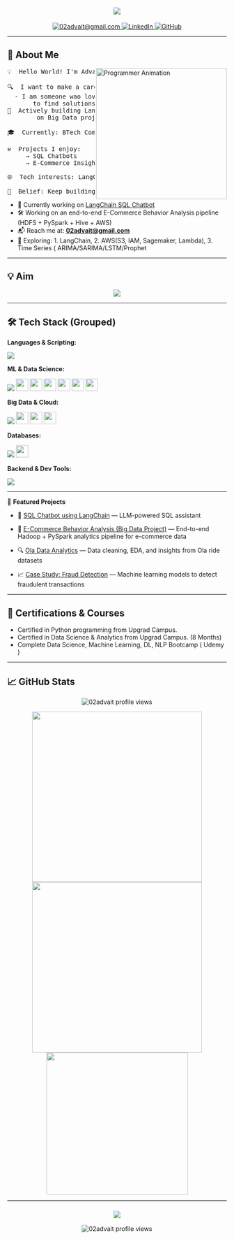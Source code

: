 <h1 align="center">
  <img src="https://readme-typing-svg.herokuapp.com/?font=Fira+Code&size=32&pause=1000&center=true&vCenter=true&width=700&lines=Hi+there!+I'm+Advait+Patil+%F0%9F%91%8B;AI+ML+Developer;LangChain+Explorer;Big+Data+Engineer"/>
</h1>

<p align="center">
  <a href="mailto:02advait@gmail.com">
    <img src="https://img.shields.io/badge/Gmail-DB4437?style=for-the-badge&logo=gmail&logoColor=white" alt="02advait@gmail.com" />
  </a>
  <a href="https://www.linkedin.com/in/02advait/" target="_blank">
    <img src="https://img.shields.io/badge/LinkedIn-0A66C2?style=for-the-badge&logo=linkedin&logoColor=white" alt="LinkedIn" />
  </a>
  <a href="https://github.com/02advait" target="_blank">
    <img src="https://img.shields.io/badge/GitHub-24292E?style=for-the-badge&logo=github&logoColor=white" alt="GitHub" />
  </a>
</p>

---

<h2>🚀 About Me</h2>

<img align="right" alt="Programmer Animation" width="300" src="https://media.giphy.com/media/qgQUggAC3Pfv687qPC/giphy.gif">


<pre>
💡  Hello World! I'm Advait Patil

🔍  I want to make a career in Data Domain, 
  - I am someone wao loves to clean and Train Ml modlel
       to find solutions to real world problems
🔗  Actively building LangChain-based AI assistants and working
        on Big Data projects using AWS.

🎓  Currently: BTech Computer Engineering | Learning LangChain, LLMs, Big Data tools

⚒️  Projects I enjoy:
     → SQL Chatbots        → Time Series Forecasting
     → E-Commerce Insights → Data Pipelines with AWS

🌐  Tech interests: LangChain · LLMs · AWS · Spark · Pandas · Streamlit · Flask

🧠  Belief: Keep building, keep breaking, and always keep learning.
</pre>

- 🔭 Currently working on [LangChain SQL Chatbot](https://github.com/02advait/SQL-Chatbot-using-LangChain)
- 🛠️ Working on an end-to-end E-Commerce Behavior Analysis pipeline (HDFS + PySpark + Hive + AWS)
- 📬 Reach me at: **02advait@gmail.com**
- 🌱 Exploring:
        1. LangChain,
        2. AWS(S3, IAM, Sagemaker, Lambda),
        3. Time Series ( ARIMA/SARIMA/LSTM/Prophet

---

<h2>💡 Aim </h2>

<p align="center">
  <img src="https://readme-typing-svg.herokuapp.com/?font=Fira+Code&size=24&pause=2000&center=true&vCenter=true&width=800&lines=Learning+never+stops.;LLMs+for+real+impact.;Code.+Train.+Ship.+Repeat.;Big+Data.+Smart+Decisions."/>
</p>

---

<h2>🛠️ Tech Stack (Grouped)</h2>

**Languages & Scripting:**
<div>
  <img src="https://skillicons.dev/icons?i=python,java,html,css,javascript"/>
</div>

**ML & Data Science:**
<div>
  <img src="https://skillicons.dev/icons?i=jupyter"/>
  <img src="https://img.shields.io/badge/Pandas-150458?style=for-the-badge&logo=pandas&logoColor=white" height="28"/>
  <img src="https://img.shields.io/badge/Numpy-013243?style=for-the-badge&logo=numpy&logoColor=white" height="28"/>
  <img src="https://img.shields.io/badge/Scikit--Learn-F7931E?style=for-the-badge&logo=scikitlearn&logoColor=white" height="28"/>
  <img src="https://img.shields.io/badge/Seaborn-3776AB?style=for-the-badge&logo=python&logoColor=white" height="28"/>
  <img src="https://img.shields.io/badge/TensorFlow-FF6F00?style=for-the-badge&logo=tensorflow&logoColor=white" height="28"/>
  <img src="https://img.shields.io/badge/PyTorch-EE4C2C?style=for-the-badge&logo=pytorch&logoColor=white" height="28"/>
</div>

**Big Data & Cloud:**
<div>
  <img src="https://skillicons.dev/icons?i=aws,docker"/>
  <img src="https://img.shields.io/badge/Apache%20Spark-FDEE21?style=for-the-badge&logo=apachespark&logoColor=black" height="28"/>
  <img src="https://img.shields.io/badge/HDFS-FFA500?style=for-the-badge&logo=apache&logoColor=white" height="28"/>
  <img src="https://img.shields.io/badge/Hive-FFDC00?style=for-the-badge&logo=apachehive&logoColor=black" height="28"/>
</div>

**Databases:**
<div>
  <img src="https://skillicons.dev/icons?i=mysql,mongodb,sqlite"/>
  <img src="https://img.shields.io/badge/Cassandra-1287B1?style=for-the-badge&logo=apachecassandra&logoColor=white" height="28"/>
</div>

**Backend & Dev Tools:**
<div>
  <img src="https://skillicons.dev/icons?i=flask,git,github,vscode,postman,linux"/>
</div>

---

📂 **Featured Projects**

- 💬 [SQL Chatbot using LangChain](https://github.com/02advait/SQL-Chatbot-using-LangChain) — LLM-powered SQL assistant  

- 🛒 [E-Commerce Behavior Analysis (Big Data Project)](https://github.com/02advait/E-commerce-Analytics-Predictive-Platform-) — End-to-end Hadoop + PySpark analytics pipeline for e-commerce data  

- 🔍 [Ola Data Analytics](https://github.com/02advait/Ola-Data-Analytics) — Data cleaning, EDA, and insights from Ola ride datasets  

- 📈 [Case Study: Fraud Detection](https://github.com/02advait/Case_Study_Fraud_Detection) — Machine learning models to detect fraudulent transactions  

---

<h2>📜 Certifications & Courses</h2>

- Certified in Python programming from Upgrad Campus.
- Certified in Data Science & Analytics from Upgrad Campus. (8 Months) 
- Complete Data Science, Machine Learning, DL, NLP Bootcamp ( Udemy ) 

---

<h2>📈 GitHub Stats</h2>

<p align="center">
  <img src="https://komarev.com/ghpvc/?username=02advait&label=Profile+Views&color=0e75b6&style=flat" alt="02advait profile views"/>
</p>

<div align="center">
  <img width=390 src="https://streak-stats.demolab.com?user=02advait&theme=tokyonight&hide_border=true" />
  <img width=390 src="https://github-readme-stats.vercel.app/api?username=02advait&show_icons=true&theme=tokyonight&hide_border=true" />
</div>
<div align="center">
  <img width=325 src="https://github-readme-stats.vercel.app/api/top-langs/?username=02advait&layout=compact&theme=tokyonight&hide_border=true" />
</div>

---

<h3 align="center">
  <img src="https://readme-typing-svg.herokuapp.com/?font=Righteous&size=25&center=true&vCenter=true&width=500&height=70&duration=4000&lines=Thanks+for+stopping+by!+%e2%9c%8c%ef%b8%8f;+Let's+connect+on+LinkedIn!">
</h3>

<p align="center">
  <img src="https://komarev.com/ghpvc/?username=02advait&label=Profile+Views&color=0e75b6&style=flat" alt="02advait profile views"/>
</p>
